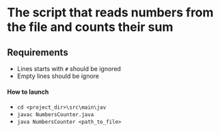 # The script that reads numbers from the file and counts their sum
## Requirements 
- Lines starts with `#` should be ignored 
- Empty lines should be ignore
#### How to launch
- `cd <project_dir>\src\main\jav`
- `javac NumbersCounter.java`
- `java NumbersCounter <path_to_file>`

